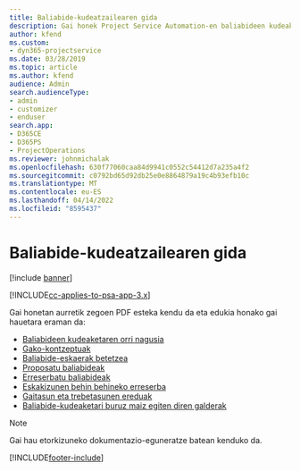 ```yaml
---
title: Baliabide-kudeatzailearen gida
description: Gai honek Project Service Automation-en baliabideen kudeaketari buruzko informazioa lortzeko esteka eskaintzen du.
author: kfend
ms.custom:
- dyn365-projectservice
ms.date: 03/28/2019
ms.topic: article
ms.author: kfend
audience: Admin
search.audienceType:
- admin
- customizer
- enduser
search.app:
- D365CE
- D365PS
- ProjectOperations
ms.reviewer: johnmichalak
ms.openlocfilehash: 630f77060caa84d9941c0552c54412d7a235a4f2
ms.sourcegitcommit: c0792bd65d92db25e0e8864879a19c4b93efb10c
ms.translationtype: MT
ms.contentlocale: eu-ES
ms.lasthandoff: 04/14/2022
ms.locfileid: "8595437"
---
```

# <a name="resource-management-guide"></a>Baliabide-kudeatzailearen gida

[!include [banner](../../includes/psa-now-project-operations.md)]

[!INCLUDE[cc-applies-to-psa-app-3.x](../../includes/cc-applies-to-psa-app-3x.md)]

Gai honetan aurretik zegoen PDF esteka kendu da eta edukia honako gai hauetara eraman da:

- [Baliabideen kudeaketaren orri nagusia](../resource-management-home-page.md)
- [Gako-kontzeptuak](../reports-key-concepts.md)
- [Baliabide-eskaerak betetzea](../resource-management-fulfill-requests.md)
- [Proposatu baliabideak](../resource-management-propose-resources.md)
- [Erreserbatu baliabideak](../resource-management-book-resources-scheduleboard.md)
- [Eskakizunen behin behineko erreserba](../resource-management-softbook-requirements.md)
- [Gaitasun eta trebetasunen ereduak](../resource-management-skills-proficiency.md)
- [Baliabide-kudeaketari buruz maiz egiten diren galderak](../resource-management-faq.md)

> [!NOTE]
> Gai hau etorkizuneko dokumentazio-eguneratze batean kenduko da. 


[!INCLUDE[footer-include](../../includes/footer-banner.md)]
